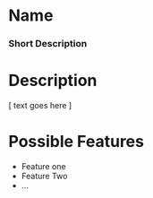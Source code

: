 # Name
### Short Description

# Description
[ text goes here ]

# Possible Features
 * Feature one
 * Feature Two
 * ...
